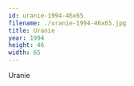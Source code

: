 ```yaml
---
id: uranie-1994-46x65
filename: ./uranie-1994-46x65.jpg
title: Uranie
year: 1994
height: 46
width: 65
---
```


Uranie
